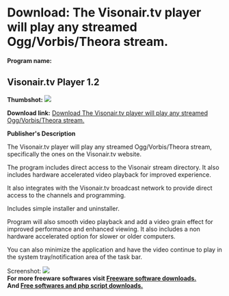 # Download: The Visonair.tv player will play any streamed Ogg/Vorbis/Theora stream.

**Program name:**

## Visonair.tv Player 1.2

  
**Thumbshot:** ![](http://www.freewarefiles.com/screenshot/visonairtv_md.gif)   
  
**Download link:** [Download The Visonair.tv player will play any streamed Ogg/Vorbis/Theora stream.](http://freesoftwares.boysofts.com/Visonairtv-Player_program_21740.html)  
  


**Publisher's Description**  
  


The Visonair.tv player will play any streamed Ogg/Vorbis/Theora stream, specifically the ones on the Visonair.tv website. 

The program includes direct access to the Visonair stream directory. It also includes hardware accelerated video playback for improved experience.

It also integrates with the Visonair.tv broadcast network to provide direct access to the channels and programming.

Includes simple installer and uninstaller.

Program will also smooth video playback and add a video grain effect for improved performance and enhanced viewing. It also includes a non hardware accelerated option for slower or older computers.

You can also minimize the application and have the video continue to play in the system tray/notification area of the task bar. 

  
  
Screenshot: ![](http://www.freewarefiles.com/screenshot/visonairtv.gif)   
**For more freeware softwares visit [Freeware software downloads.](http://freesoftwares.boysofts.com/)**   
**And [Free softwares and php script downloads.](http://www.boysofts.com/)**
